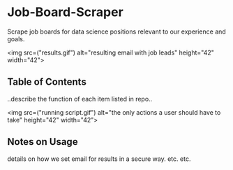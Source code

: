 # Job-Board-Scraper
Scrape job boards for data science positions relevant to our experience and goals.

<img src=("results.gif") alt="resulting email with job leads" height="42" width="42">

## Table of Contents

..describe the function of each item listed in repo..

<img src=("running script.gif") alt="the only actions a user should have to take" height="42" width="42">

## Notes on Usage

details on how we set email for results in a secure way. etc. etc.



